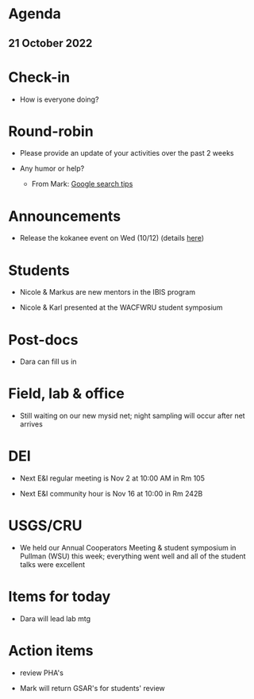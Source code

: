 # Agenda

## 21 October 2022


# Check-in

* How is everyone doing?


# Round-robin

* Please provide an update of your activities over the past 2 weeks

* Any humor or help?
    * From Mark: [Google search tips](https://twitter.com/MakadiaHarsh/status/1577275131050827781)


# Announcements

* Release the kokanee event on Wed (10/12) (details [here](https://www.lakesammamishrefuge.org/upcoming-events/event-one-n5g6s-hbp8y-pxhj9-tnc7w-n3hdt-84f26-p9ewl-2w5fn-pyppc-zcxr2))


# Students

* Nicole & Markus are new mentors in the IBIS program

* Nicole & Karl presented at the WACFWRU student symposium


# Post-docs

* Dara can fill us in


# Field, lab & office

* Still waiting on our new mysid net; night sampling will occur after net arrives


# DEI

* Next E&I regular meeting is Nov 2 at 10:00 AM in Rm 105

* Next E&I community hour is Nov 16 at 10:00 in Rm 242B



# USGS/CRU

* We held our Annual Cooperators Meeting & student symposium in Pullman (WSU) this week; everything went well and all of the student talks were excellent


# Items for today

* Dara will lead lab mtg


# Action items

* review PHA's

* Mark will return GSAR's for students' review

